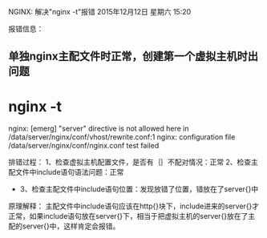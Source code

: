 NGINX: 解决"nginx -t"报错
2015年12月12日 星期六
15:20
 
报错信息：
## 单独nginx主配文件时正常，创建第一个虚拟主机时出问题
# nginx -t
nginx: [emerg] "server" directive is not allowed here in /data/server/nginx/conf/vhost/rewrite.conf:1
nginx: configuration file /data/server/nginx/conf/nginx.conf test failed
 
排错过程：
1、检查虚拟主机配置文件，是否有｛｝不配对情况：正常
2、检查主配文件中include语句语法问题：正常
* 3、检查主配文件中include语句位置：发现放错了位置，错放在了server{}中
 
原理解释：
主配文件中include语句应该在http{}块下，include进来的server{}才正常，如果include语句放在server{}下，相当于把虚拟主机的server{}放在了主配的server{}中，这样肯定会报错。
